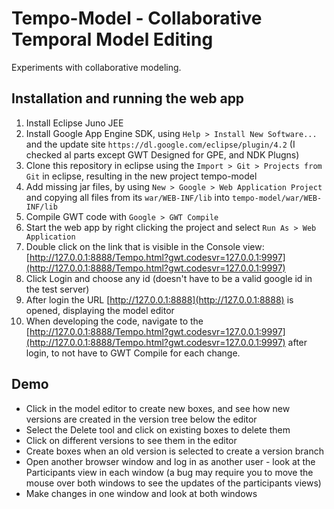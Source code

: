 Tempo-Model - Collaborative Temporal Model Editing
===========

Experiments with collaborative modeling.

## Installation and running the web app

1. Install Eclipse Juno JEE
1. Install Google App Engine SDK, using `Help > Install New Software...` and the update site `https://dl.google.com/eclipse/plugin/4.2` (I checked al parts except GWT Designed for GPE, and NDK Plugns)
1. Clone this repository in eclipse using the `Import > Git > Projects from Git` in eclipse, resulting in the new project tempo-model
1. Add missing jar files, by using `New > Google > Web Application Project` and copying all files from its `war/WEB-INF/lib` into `tempo-model/war/WEB-INF/lib`
1. Compile GWT code with `Google > GWT Compile`
1. Start the web app by right clicking the project and select `Run As > Web Application`
1. Double click on the link that is visible in the Console view: [http://127.0.0.1:8888/Tempo.html?gwt.codesvr=127.0.0.1:9997](http://127.0.0.1:8888/Tempo.html?gwt.codesvr=127.0.0.1:9997)
1. Click Login and choose any id (doesn't have to be a valid google id in the test server)
1. After login the URL [http://127.0.0.1:8888](http://127.0.0.1:8888) is opened, displaying the model editor
1. When developing the code, navigate to the [http://127.0.0.1:8888/Tempo.html?gwt.codesvr=127.0.0.1:9997](http://127.0.0.1:8888/Tempo.html?gwt.codesvr=127.0.0.1:9997) after login, to not have to GWT Compile for each change.

## Demo

* Click in the model editor to create new boxes, and see how new versions are created in the version tree below the editor
* Select the Delete tool and click on existing boxes to delete them
* Click on different versions to see them in the editor
* Create boxes when an old version is selected to create a version branch
* Open another browser window and log in as another user - look at the Participants view in each window (a bug may require you to move the mouse over both windows to see the updates of the participants views)
* Make changes in one window and look at both windows
